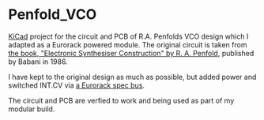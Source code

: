 # Penfold_VCO
[KiCad](https://www.kicad.org/) project for the circuit and PCB of R.A. Penfolds VCO design which I adapted as a Eurorack powered module.
The original circuit is taken from [the book, "Electronic Synthesiser Construction" by R. A. Penfold](https://sdiy.info/wiki/Penfold_synthesiser), published by Babani in 1986.

I have kept to the original design as much as possible, but added power and switched INT.CV via [a Eurorack spec bus](https://doepfer.de/a100_man/a100t_e.htm).

The circuit and PCB are verfied to work and being used as part of my modular build.
